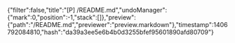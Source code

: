 {"filter":false,"title":"[P] /README.md","undoManager":{"mark":0,"position":-1,"stack":[]},"preview":{"path":"/README.md","previewer":"preview.markdown"},"timestamp":1406792084810,"hash":"da39a3ee5e6b4b0d3255bfef95601890afd80709"}